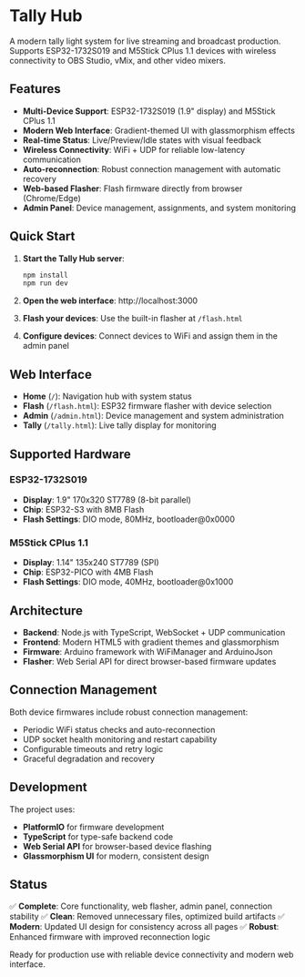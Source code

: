 # Tally Hub

A modern tally light system for live streaming and broadcast production. Supports ESP32-1732S019 and M5Stick CPlus 1.1 devices with wireless connectivity to OBS Studio, vMix, and other video mixers.

## Features

- **Multi-Device Support**: ESP32-1732S019 (1.9" display) and M5Stick CPlus 1.1
- **Modern Web Interface**: Gradient-themed UI with glassmorphism effects
- **Real-time Status**: Live/Preview/Idle states with visual feedback
- **Wireless Connectivity**: WiFi + UDP for reliable low-latency communication
- **Auto-reconnection**: Robust connection management with automatic recovery
- **Web-based Flasher**: Flash firmware directly from browser (Chrome/Edge)
- **Admin Panel**: Device management, assignments, and system monitoring

## Quick Start

1. **Start the Tally Hub server**:
   ```bash
   npm install
   npm run dev
   ```

2. **Open the web interface**: http://localhost:3000

3. **Flash your devices**: Use the built-in flasher at `/flash.html`

4. **Configure devices**: Connect devices to WiFi and assign them in the admin panel

## Web Interface

- **Home** (`/`): Navigation hub with system status
- **Flash** (`/flash.html`): ESP32 firmware flasher with device selection
- **Admin** (`/admin.html`): Device management and system administration
- **Tally** (`/tally.html`): Live tally display for monitoring

## Supported Hardware

### ESP32-1732S019
- **Display**: 1.9" 170x320 ST7789 (8-bit parallel)
- **Chip**: ESP32-S3 with 8MB Flash
- **Flash Settings**: DIO mode, 80MHz, bootloader@0x0000

### M5Stick CPlus 1.1  
- **Display**: 1.14" 135x240 ST7789 (SPI)
- **Chip**: ESP32-PICO with 4MB Flash
- **Flash Settings**: DIO mode, 40MHz, bootloader@0x1000

## Architecture

- **Backend**: Node.js with TypeScript, WebSocket + UDP communication
- **Frontend**: Modern HTML5 with gradient themes and glassmorphism
- **Firmware**: Arduino framework with WiFiManager and ArduinoJson
- **Flasher**: Web Serial API for direct browser-based firmware updates

## Connection Management

Both device firmwares include robust connection management:
- Periodic WiFi status checks and auto-reconnection
- UDP socket health monitoring and restart capability
- Configurable timeouts and retry logic
- Graceful degradation and recovery

## Development

The project uses:
- **PlatformIO** for firmware development
- **TypeScript** for type-safe backend code
- **Web Serial API** for browser-based device flashing
- **Glassmorphism UI** for modern, consistent design

## Status

✅ **Complete**: Core functionality, web flasher, admin panel, connection stability
✅ **Clean**: Removed unnecessary files, optimized build artifacts
✅ **Modern**: Updated UI design for consistency across all pages
✅ **Robust**: Enhanced firmware with improved reconnection logic

Ready for production use with reliable device connectivity and modern web interface.
